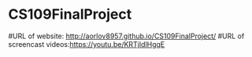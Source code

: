 # CS109FinalProject

#URL of website: http://aorlov8957.github.io/CS109FinalProject/
#URL of screencast videos:https://youtu.be/KRTjIdlHgqE